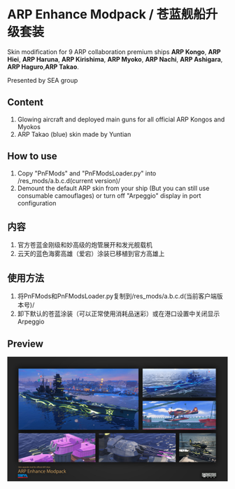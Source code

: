﻿# ARP Enhance Modpack / 苍蓝舰船升级套装

Skin modification for 9 ARP collaboration premium ships **ARP Kongo**, **ARP Hiei**, **ARP Haruna**, **ARP Kirishima**, **ARP Myoko**, **ARP Nachi**, **ARP Ashigara**, **ARP Haguro**,**ARP Takao**. 

Presented by SEA group

## Content
1. Glowing aircraft and deployed main guns for all official ARP Kongos and Myokos
2. ARP Takao (blue) skin made by Yuntian

## How to use
1. Copy "PnFMods" and "PnFModsLoader.py" into /res_mods/a.b.c.d(current version)/
2. Demount the default ARP skin from your ship (But you can still use consumable camouflages) or turn off "Arpeggio" display in port configuration

## 内容
1. 官方苍蓝金刚级和妙高级的炮管展开和发光舰载机
2. 云天的蓝色海雾高雄（爱宕）涂装已移植到官方高雄上

## 使用方法
1. 将PnFMods和PnFModsLoader.py复制到/res_mods/a.b.c.d(当前客户端版本号)/
2. 卸下默认的苍蓝涂装（可以正常使用消耗品迷彩）或在港口设置中关闭显示Arpeggio

## Preview
![ARP-Enhance-Modpack](https://raw.githubusercontent.com/SEA-group/ARP-Enhance-Modpack/master/Affiche.jpg)
